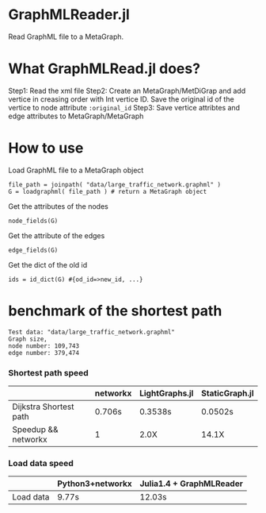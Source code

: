 # GraphMLReader.jl
Read GraphML file to a MetaGraph.

# What GraphMLRead.jl does?
Step1: Read the xml file
Step2: Create an MetaGraph/MetDiGrap and add vertice in creasing order with Int vertice ID. Save the original id of the vertice to node attribute `:original_id`
Step3: Save vertice attribtes and edge attributes to MetaGraph/MetaGraph

# How to use

Load GraphML file to a MetaGraph object
```
file_path = joinpath( "data/large_traffic_network.graphml" )
G = loadgraphml( file_path ) # return a MetaGraph object
```

Get the attributes of the nodes
```
node_fields(G)
```

Get the attribute of the edges
```
edge_fields(G)
```

Get the dict of the old id 
```
ids = id_dict(G) #{od_id=>new_id, ...}
```

# benchmark of the shortest path 
```
Test data: "data/large_traffic_network.graphml" 
Graph size,
node number: 109,743  
edge number: 379,474
```

### Shortest path speed
|                                      | networkx     | LightGraphs.jl |  StaticGraph.jl  |
|---                                  |---                  |---                    |---                      |
| Dijkstra Shortest path  | 0.706s          | 0.3538s          | 0.0502s            |
| Speedup && networkx| 1                   | 2.0X                | 14.1X               |


### Load data speed
|           | Python3+networkx   | Julia1.4 + GraphMLReader   | 
|---        |---                 |---                         |
| Load data | 9.77s              | 12.03s                     |   
